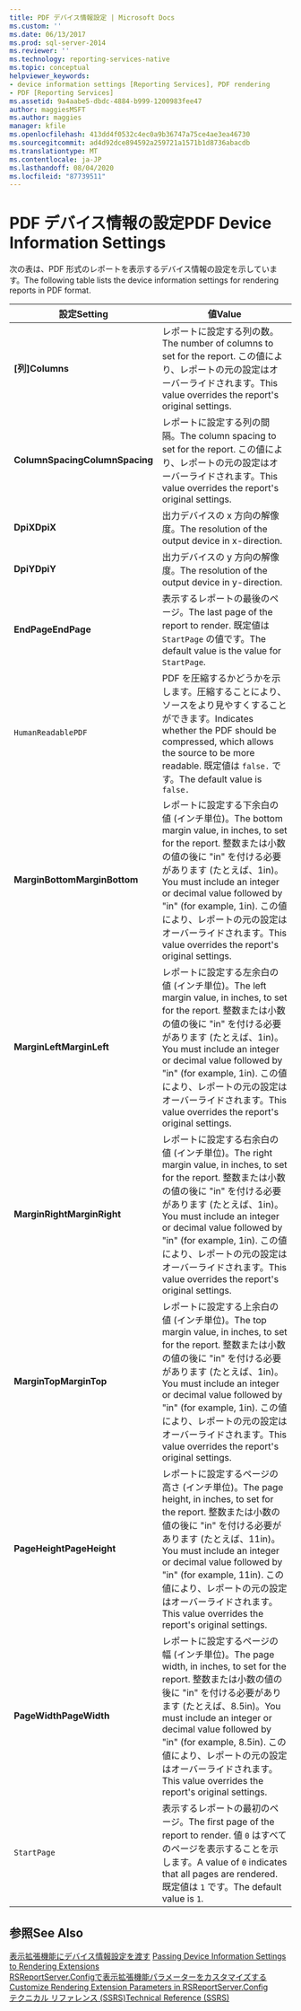 ```yaml
---
title: PDF デバイス情報設定 | Microsoft Docs
ms.custom: ''
ms.date: 06/13/2017
ms.prod: sql-server-2014
ms.reviewer: ''
ms.technology: reporting-services-native
ms.topic: conceptual
helpviewer_keywords:
- device information settings [Reporting Services], PDF rendering
- PDF [Reporting Services]
ms.assetid: 9a4aabe5-dbdc-4884-b999-1200983fee47
author: maggiesMSFT
ms.author: maggies
manager: kfile
ms.openlocfilehash: 413dd4f0532c4ec0a9b36747a75ce4ae3ea46730
ms.sourcegitcommit: ad4d92dce894592a259721a1571b1d8736abacdb
ms.translationtype: MT
ms.contentlocale: ja-JP
ms.lasthandoff: 08/04/2020
ms.locfileid: "87739511"
---
```

# <a name="pdf-device-information-settings"></a><span data-ttu-id="fa1f4-102">PDF デバイス情報の設定</span><span class="sxs-lookup"><span data-stu-id="fa1f4-102">PDF Device Information Settings</span></span>
  <span data-ttu-id="fa1f4-103">次の表は、PDF 形式のレポートを表示するデバイス情報の設定を示しています。</span><span class="sxs-lookup"><span data-stu-id="fa1f4-103">The following table lists the device information settings for rendering reports in PDF format.</span></span>  
  
|<span data-ttu-id="fa1f4-104">設定</span><span class="sxs-lookup"><span data-stu-id="fa1f4-104">Setting</span></span>|<span data-ttu-id="fa1f4-105">値</span><span class="sxs-lookup"><span data-stu-id="fa1f4-105">Value</span></span>|  
|-------------|-----------|  
|<span data-ttu-id="fa1f4-106">**[列]**</span><span class="sxs-lookup"><span data-stu-id="fa1f4-106">**Columns**</span></span>|<span data-ttu-id="fa1f4-107">レポートに設定する列の数。</span><span class="sxs-lookup"><span data-stu-id="fa1f4-107">The number of columns to set for the report.</span></span> <span data-ttu-id="fa1f4-108">この値により、レポートの元の設定はオーバーライドされます。</span><span class="sxs-lookup"><span data-stu-id="fa1f4-108">This value overrides the report's original settings.</span></span>|  
|<span data-ttu-id="fa1f4-109">**ColumnSpacing**</span><span class="sxs-lookup"><span data-stu-id="fa1f4-109">**ColumnSpacing**</span></span>|<span data-ttu-id="fa1f4-110">レポートに設定する列の間隔。</span><span class="sxs-lookup"><span data-stu-id="fa1f4-110">The column spacing to set for the report.</span></span> <span data-ttu-id="fa1f4-111">この値により、レポートの元の設定はオーバーライドされます。</span><span class="sxs-lookup"><span data-stu-id="fa1f4-111">This value overrides the report's original settings.</span></span>|  
|<span data-ttu-id="fa1f4-112">**DpiX**</span><span class="sxs-lookup"><span data-stu-id="fa1f4-112">**DpiX**</span></span>|<span data-ttu-id="fa1f4-113">出力デバイスの x 方向の解像度。</span><span class="sxs-lookup"><span data-stu-id="fa1f4-113">The resolution of the output device in x-direction.</span></span>|  
|<span data-ttu-id="fa1f4-114">**DpiY**</span><span class="sxs-lookup"><span data-stu-id="fa1f4-114">**DpiY**</span></span>|<span data-ttu-id="fa1f4-115">出力デバイスの y 方向の解像度。</span><span class="sxs-lookup"><span data-stu-id="fa1f4-115">The resolution of the output device in y-direction.</span></span>|  
|<span data-ttu-id="fa1f4-116">**EndPage**</span><span class="sxs-lookup"><span data-stu-id="fa1f4-116">**EndPage**</span></span>|<span data-ttu-id="fa1f4-117">表示するレポートの最後のページ。</span><span class="sxs-lookup"><span data-stu-id="fa1f4-117">The last page of the report to render.</span></span> <span data-ttu-id="fa1f4-118">既定値は `StartPage` の値です。</span><span class="sxs-lookup"><span data-stu-id="fa1f4-118">The default value is the value for `StartPage`.</span></span>|  
|`HumanReadablePDF`|<span data-ttu-id="fa1f4-119">PDF を圧縮するかどうかを示します。圧縮することにより、ソースをより見やすくすることができます。</span><span class="sxs-lookup"><span data-stu-id="fa1f4-119">Indicates whether the PDF should be compressed, which allows the source to be more readable.</span></span> <span data-ttu-id="fa1f4-120">既定値は `false.` です。</span><span class="sxs-lookup"><span data-stu-id="fa1f4-120">The default value is `false.`</span></span>|  
|<span data-ttu-id="fa1f4-121">**MarginBottom**</span><span class="sxs-lookup"><span data-stu-id="fa1f4-121">**MarginBottom**</span></span>|<span data-ttu-id="fa1f4-122">レポートに設定する下余白の値 (インチ単位)。</span><span class="sxs-lookup"><span data-stu-id="fa1f4-122">The bottom margin value, in inches, to set for the report.</span></span> <span data-ttu-id="fa1f4-123">整数または小数の値の後に "in" を付ける必要があります (たとえば、1in)。</span><span class="sxs-lookup"><span data-stu-id="fa1f4-123">You must include an integer or decimal value followed by "in" (for example, 1in).</span></span> <span data-ttu-id="fa1f4-124">この値により、レポートの元の設定はオーバーライドされます。</span><span class="sxs-lookup"><span data-stu-id="fa1f4-124">This value overrides the report's original settings.</span></span>|  
|<span data-ttu-id="fa1f4-125">**MarginLeft**</span><span class="sxs-lookup"><span data-stu-id="fa1f4-125">**MarginLeft**</span></span>|<span data-ttu-id="fa1f4-126">レポートに設定する左余白の値 (インチ単位)。</span><span class="sxs-lookup"><span data-stu-id="fa1f4-126">The left margin value, in inches, to set for the report.</span></span> <span data-ttu-id="fa1f4-127">整数または小数の値の後に "in" を付ける必要があります (たとえば、1in)。</span><span class="sxs-lookup"><span data-stu-id="fa1f4-127">You must include an integer or decimal value followed by "in" (for example, 1in).</span></span> <span data-ttu-id="fa1f4-128">この値により、レポートの元の設定はオーバーライドされます。</span><span class="sxs-lookup"><span data-stu-id="fa1f4-128">This value overrides the report's original settings.</span></span>|  
|<span data-ttu-id="fa1f4-129">**MarginRight**</span><span class="sxs-lookup"><span data-stu-id="fa1f4-129">**MarginRight**</span></span>|<span data-ttu-id="fa1f4-130">レポートに設定する右余白の値 (インチ単位)。</span><span class="sxs-lookup"><span data-stu-id="fa1f4-130">The right margin value, in inches, to set for the report.</span></span> <span data-ttu-id="fa1f4-131">整数または小数の値の後に "in" を付ける必要があります (たとえば、1in)。</span><span class="sxs-lookup"><span data-stu-id="fa1f4-131">You must include an integer or decimal value followed by "in" (for example, 1in).</span></span> <span data-ttu-id="fa1f4-132">この値により、レポートの元の設定はオーバーライドされます。</span><span class="sxs-lookup"><span data-stu-id="fa1f4-132">This value overrides the report's original settings.</span></span>|  
|<span data-ttu-id="fa1f4-133">**MarginTop**</span><span class="sxs-lookup"><span data-stu-id="fa1f4-133">**MarginTop**</span></span>|<span data-ttu-id="fa1f4-134">レポートに設定する上余白の値 (インチ単位)。</span><span class="sxs-lookup"><span data-stu-id="fa1f4-134">The top margin value, in inches, to set for the report.</span></span> <span data-ttu-id="fa1f4-135">整数または小数の値の後に "in" を付ける必要があります (たとえば、1in)。</span><span class="sxs-lookup"><span data-stu-id="fa1f4-135">You must include an integer or decimal value followed by "in" (for example, 1in).</span></span> <span data-ttu-id="fa1f4-136">この値により、レポートの元の設定はオーバーライドされます。</span><span class="sxs-lookup"><span data-stu-id="fa1f4-136">This value overrides the report's original settings.</span></span>|  
|<span data-ttu-id="fa1f4-137">**PageHeight**</span><span class="sxs-lookup"><span data-stu-id="fa1f4-137">**PageHeight**</span></span>|<span data-ttu-id="fa1f4-138">レポートに設定するページの高さ (インチ単位)。</span><span class="sxs-lookup"><span data-stu-id="fa1f4-138">The page height, in inches, to set for the report.</span></span> <span data-ttu-id="fa1f4-139">整数または小数の値の後に "in" を付ける必要があります (たとえば、11in)。</span><span class="sxs-lookup"><span data-stu-id="fa1f4-139">You must include an integer or decimal value followed by "in" (for example, 11in).</span></span> <span data-ttu-id="fa1f4-140">この値により、レポートの元の設定はオーバーライドされます。</span><span class="sxs-lookup"><span data-stu-id="fa1f4-140">This value overrides the report's original settings.</span></span>|  
|<span data-ttu-id="fa1f4-141">**PageWidth**</span><span class="sxs-lookup"><span data-stu-id="fa1f4-141">**PageWidth**</span></span>|<span data-ttu-id="fa1f4-142">レポートに設定するページの幅 (インチ単位)。</span><span class="sxs-lookup"><span data-stu-id="fa1f4-142">The page width, in inches, to set for the report.</span></span> <span data-ttu-id="fa1f4-143">整数または小数の値の後に "in" を付ける必要があります (たとえば、8.5in)。</span><span class="sxs-lookup"><span data-stu-id="fa1f4-143">You must include an integer or decimal value followed by "in" (for example, 8.5in).</span></span> <span data-ttu-id="fa1f4-144">この値により、レポートの元の設定はオーバーライドされます。</span><span class="sxs-lookup"><span data-stu-id="fa1f4-144">This value overrides the report's original settings.</span></span>|  
|`StartPage`|<span data-ttu-id="fa1f4-145">表示するレポートの最初のページ。</span><span class="sxs-lookup"><span data-stu-id="fa1f4-145">The first page of the report to render.</span></span> <span data-ttu-id="fa1f4-146">値 `0` はすべてのページを表示することを示します。</span><span class="sxs-lookup"><span data-stu-id="fa1f4-146">A value of `0` indicates that all pages are rendered.</span></span> <span data-ttu-id="fa1f4-147">既定値は `1` です。</span><span class="sxs-lookup"><span data-stu-id="fa1f4-147">The default value is `1`.</span></span>|  
  
## <a name="see-also"></a><span data-ttu-id="fa1f4-148">参照</span><span class="sxs-lookup"><span data-stu-id="fa1f4-148">See Also</span></span>  
 <span data-ttu-id="fa1f4-149">[表示拡張機能にデバイス情報設定を渡す](report-server-web-service/net-framework/passing-device-information-settings-to-rendering-extensions.md) </span><span class="sxs-lookup"><span data-stu-id="fa1f4-149">[Passing Device Information Settings to Rendering Extensions](report-server-web-service/net-framework/passing-device-information-settings-to-rendering-extensions.md) </span></span>  
 <span data-ttu-id="fa1f4-150">[RSReportServer.Configで表示拡張機能パラメーターをカスタマイズする](customize-rendering-extension-parameters-in-rsreportserver-config.md) </span><span class="sxs-lookup"><span data-stu-id="fa1f4-150">[Customize Rendering Extension Parameters in RSReportServer.Config](customize-rendering-extension-parameters-in-rsreportserver-config.md) </span></span>  
 [<span data-ttu-id="fa1f4-151">テクニカル リファレンス (SSRS)</span><span class="sxs-lookup"><span data-stu-id="fa1f4-151">Technical Reference &#40;SSRS&#41;</span></span>](../../2014/reporting-services/technical-reference-ssrs.md)  
  
  
